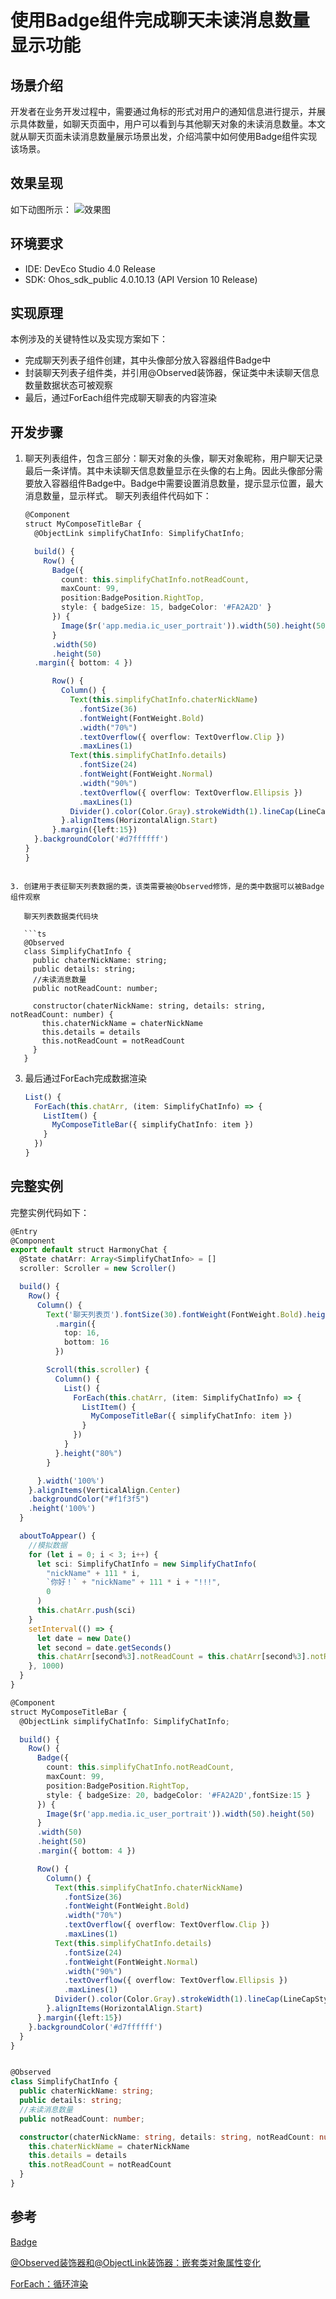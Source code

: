 # 使用Badge组件完成聊天未读消息数量显示功能

## 场景介绍
开发者在业务开发过程中，需要通过角标的形式对用户的通知信息进行提示，并展示具体数量，如聊天页面中，用户可以看到与其他聊天对象的未读消息数量。本文就从聊天页面未读消息数量展示场景出发，介绍鸿蒙中如何使用Badge组件实现该场景。

## 效果呈现

如下动图所示：
![效果图](./images/使用Badge组件完成聊天未读消息数量显示功能.gif)


## 环境要求

- IDE: DevEco Studio 4.0 Release
- SDK: Ohos_sdk_public 4.0.10.13 (API Version 10 Release)

## 实现原理

本例涉及的关键特性以及实现方案如下：

- 完成聊天列表子组件创建，其中头像部分放入容器组件Badge中
- 封装聊天列表子组件类，并引用@Observed装饰器，保证类中未读聊天信息数量数据状态可被观察
- 最后，通过ForEach组件完成聊天聊表的内容渲染

## 开发步骤

1. 聊天列表组件，包含三部分：聊天对象的头像，聊天对象昵称，用户聊天记录最后一条详情。其中未读聊天信息数量显示在头像的右上角。因此头像部分需要放入容器组件Badge中。Badge中需要设置消息数量，提示显示位置，最大消息数量，显示样式。
    聊天列表组件代码如下：
    ```typescript
    @Component
    struct MyComposeTitleBar {
      @ObjectLink simplifyChatInfo: SimplifyChatInfo;
    
      build() {
        Row() {
          Badge({
            count: this.simplifyChatInfo.notReadCount,
            maxCount: 99,
            position:BadgePosition.RightTop,
            style: { badgeSize: 15, badgeColor: '#FA2A2D' }
          }) {
            Image($r('app.media.ic_user_portrait')).width(50).height(50)
          }
          .width(50)
          .height(50)
      .margin({ bottom: 4 })
    
          Row() {
            Column() {
              Text(this.simplifyChatInfo.chaterNickName)
                .fontSize(36)
                .fontWeight(FontWeight.Bold)
                .width("70%")
                .textOverflow({ overflow: TextOverflow.Clip })
                .maxLines(1)
              Text(this.simplifyChatInfo.details)
                .fontSize(24)
                .fontWeight(FontWeight.Normal)
                .width("90%")
                .textOverflow({ overflow: TextOverflow.Ellipsis })
                .maxLines(1)
              Divider().color(Color.Gray).strokeWidth(1).lineCap(LineCapStyle.Round)
            }.alignItems(HorizontalAlign.Start)
          }.margin({left:15})
      }.backgroundColor('#d7ffffff')
    }
    }
    ```
```
    
3. 创建用于表征聊天列表数据的类，该类需要被@Observed修饰，是的类中数据可以被Badge组件观察

   聊天列表数据类代码块

   ```ts
   @Observed
   class SimplifyChatInfo {
     public chaterNickName: string;
     public details: string;
     //未读消息数量
     public notReadCount: number;
   
     constructor(chaterNickName: string, details: string, notReadCount: number) {
       this.chaterNickName = chaterNickName
       this.details = details
       this.notReadCount = notReadCount
     }
   }
```

3. 最后通过ForEach完成数据渲染

   ```ts
   List() {
     ForEach(this.chatArr, (item: SimplifyChatInfo) => {
       ListItem() {
         MyComposeTitleBar({ simplifyChatInfo: item })
       }
     })
   }
   ```


## 完整实例

完整实例代码如下：

```ts
@Entry
@Component
export default struct HarmonyChat {
  @State chatArr: Array<SimplifyChatInfo> = []
  scroller: Scroller = new Scroller()

  build() {
    Row() {
      Column() {
        Text('聊天列表页').fontSize(30).fontWeight(FontWeight.Bold).height("20%")
          .margin({
            top: 16,
            bottom: 16
          })

        Scroll(this.scroller) {
          Column() {
            List() {
              ForEach(this.chatArr, (item: SimplifyChatInfo) => {
                ListItem() {
                  MyComposeTitleBar({ simplifyChatInfo: item })
                }
              })
            }
          }.height("80%")
        }

      }.width('100%')
    }.alignItems(VerticalAlign.Center)
    .backgroundColor("#f1f3f5")
    .height('100%')
  }

  aboutToAppear() {
    //模拟数据
    for (let i = 0; i < 3; i++) {
      let sci: SimplifyChatInfo = new SimplifyChatInfo(
        "nickName" + 111 * i,
        `你好！` + "nickName" + 111 * i + "!!!",
        0
      )
      this.chatArr.push(sci)
    }
    setInterval(() => {
      let date = new Date()
      let second = date.getSeconds()
      this.chatArr[second%3].notReadCount = this.chatArr[second%3].notReadCount + 1
    }, 1000)
  }
}

@Component
struct MyComposeTitleBar {
  @ObjectLink simplifyChatInfo: SimplifyChatInfo;

  build() {
    Row() {
      Badge({
        count: this.simplifyChatInfo.notReadCount,
        maxCount: 99,
        position:BadgePosition.RightTop,
        style: { badgeSize: 20, badgeColor: '#FA2A2D',fontSize:15 }
      }) {
        Image($r('app.media.ic_user_portrait')).width(50).height(50)
      }
      .width(50)
      .height(50)
      .margin({ bottom: 4 })

      Row() {
        Column() {
          Text(this.simplifyChatInfo.chaterNickName)
            .fontSize(36)
            .fontWeight(FontWeight.Bold)
            .width("70%")
            .textOverflow({ overflow: TextOverflow.Clip })
            .maxLines(1)
          Text(this.simplifyChatInfo.details)
            .fontSize(24)
            .fontWeight(FontWeight.Normal)
            .width("90%")
            .textOverflow({ overflow: TextOverflow.Ellipsis })
            .maxLines(1)
          Divider().color(Color.Gray).strokeWidth(1).lineCap(LineCapStyle.Round)
        }.alignItems(HorizontalAlign.Start)
      }.margin({left:15})
    }.backgroundColor('#d7ffffff')
  }
}


@Observed
class SimplifyChatInfo {
  public chaterNickName: string;
  public details: string;
  //未读消息数量
  public notReadCount: number;

  constructor(chaterNickName: string, details: string, notReadCount: number) {
    this.chaterNickName = chaterNickName
    this.details = details
    this.notReadCount = notReadCount
  }
}
```

## 参考

[Badge](https://gitee.com/openharmony/docs/blob/OpenHarmony-4.0-Release/zh-cn/application-dev/reference/arkui-ts/ts-container-badge.md)

[@Observed装饰器和@ObjectLink装饰器：嵌套类对象属性变化](https://gitee.com/openharmony/docs/blob/OpenHarmony-4.0-Release/zh-cn/application-dev/quick-start/arkts-observed-and-objectlink.md)

[ForEach：循环渲染](https://gitee.com/openharmony/docs/blob/master/zh-cn/application-dev/quick-start/arkts-rendering-control-foreach.md)



